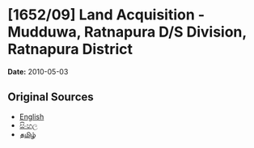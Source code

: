 # [1652/09] Land Acquisition - Mudduwa, Ratnapura D/S Division, Ratnapura District

**Date:** 2010-05-03

## Original Sources

- [English](https://documents.gov.lk/view/extra-gazettes/2010/5/1652-09_E.pdf)
- [සිංහල](https://documents.gov.lk/view/extra-gazettes/2010/5/1652-09_S.pdf)
- [தமிழ்](https://documents.gov.lk/view/extra-gazettes/2010/5/1652-09_T.pdf)
